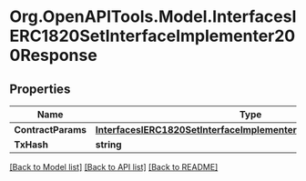 # Org.OpenAPITools.Model.InterfacesIERC1820SetInterfaceImplementer200Response

## Properties

Name | Type | Description | Notes
------------ | ------------- | ------------- | -------------
**ContractParams** | [**InterfacesIERC1820SetInterfaceImplementerRequestContractParams**](InterfacesIERC1820SetInterfaceImplementerRequestContractParams.md) |  | 
**TxHash** | **string** |  | 

[[Back to Model list]](../README.md#documentation-for-models) [[Back to API list]](../README.md#documentation-for-api-endpoints) [[Back to README]](../README.md)

